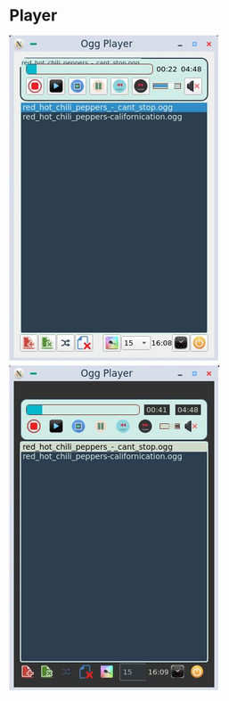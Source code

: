 # Player

<img src="https://github.com/Alpaca00/Player/blob/master/picture_player/ogg__1.png" alt="Ogg Player"/>

<img src="https://github.com/Alpaca00/Player/blob/master/picture_player/ogg__2.png" alt="Ogg Player"/>
